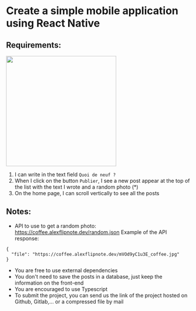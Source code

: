 # Create a simple mobile application using React Native

## Requirements:

<img src="https://i.imgur.com/TMXhVUR.png" width="300px"/>

1. I can write in the text field `Quoi de neuf ?` 
2. When I click on the button `Publier`, I see a new post appear at the top of the list with the text I wrote and a random photo (*)
6. On the home page, I can scroll vertically to see all the posts

## Notes:
- API to use to get a random photo: https://coffee.alexflipnote.dev/random.json
Example of the API response:
```
{
  "file": "https://coffee.alexflipnote.dev/mVOd9yC1u3E_coffee.jpg"
}
```

- You are free to use external dependencies
- You don't need to save the posts in a database, just keep the information on the front-end
- You are encouraged to use Typescript
- To submit the project, you can send us the link of the project hosted on Github, Gitlab,... or a compressed file by mail
